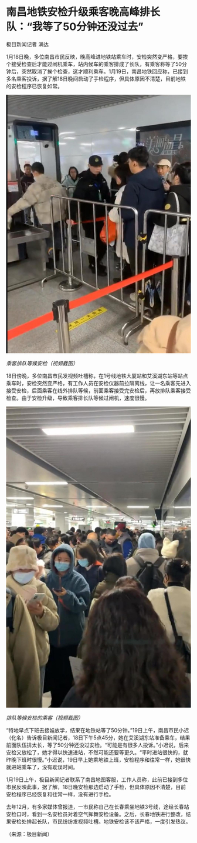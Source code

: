# 南昌地铁安检升级乘客晚高峰排长队：“我等了50分钟还没过去”

极目新闻记者 满达

1月18日晚，多位南昌市民反映，晚高峰进地铁站乘车时，安检突然变严格，要挨个接受检查后才能过闸机乘车，站内候车的乘客排成了长队，有乘客称等了50分钟后，突然取消了挨个检查，这才顺利乘车。1月19日，南昌地铁回应称，已接到多名乘客投诉，据了解18日晚间启动了手检程序，但具体原因不清楚，目前地铁的安检程序已恢复如常。

![3297ed7d1152f9f9db9a7d226336571d.jpg](https://raw.githubusercontent.com/qqhsx/qqnews_image/main/2024/01/19/南昌地铁安检升级乘客晚高峰排长队：“我等了50分钟还没过去”/3297ed7d1152f9f9db9a7d226336571d.jpg)

 _乘客排队等候安检（视频截图）_

18日傍晚，多位南昌市民发视频吐槽称，在1号线地铁大厦站和艾溪湖东站等站点乘车时，安检突然变严格，有工作人员在安检仪器前拉隔离线，让一名乘客先进入接受安检，后面乘客在线外排队等候，前面乘客接受完安检后，再放排队乘客接受检查。由于安检升级，导致乘客排长队等候过闸机，速度很慢。

![35ed2d7f680f1338cfb29c96709075bb.jpg](https://raw.githubusercontent.com/qqhsx/qqnews_image/main/2024/01/19/南昌地铁安检升级乘客晚高峰排长队：“我等了50分钟还没过去”/35ed2d7f680f1338cfb29c96709075bb.jpg)

_排队等候安检的乘客（视频截图）_

“特地早点下班去接娃放学，结果在地铁站等了50分钟。”19日上午，南昌市民小迟（化名）告诉极目新闻记者，18日下午5点45分，她在艾溪湖东站准备乘车，结果前面队伍排太长，等了50分钟还没过安检。“可能是有很多人投诉。”小迟说，后来安检又放松了，她才得以快速进站，不然可能还要等更久。“平时进站很快的，就昨晚下班时很慢。”小迟说，19日早上她乘地铁上班，安检程序和往常一样，她很快就进站乘车了，没有耽误时间。

1月19日上午，极目新闻记者联系了南昌地图客服，工作人员称，此前已接到多位市民反映此事，据了解，18日晚安检那边启动了手检，但具体原因不清楚，目前安检程序已经恢复和往常一样，没有进行手检。

去年12月，有多家媒体曾报道，一市民称自己在长春乘坐地铁3号线，途经长春站安检口时，看到一名安检员对着空气挥舞安检设备。之后，长春地铁进行整改，结果安检处排起长队，市民纷纷发视频吐槽。地铁安检该不该严格，一度引发热议。

（来源：极目新闻）

